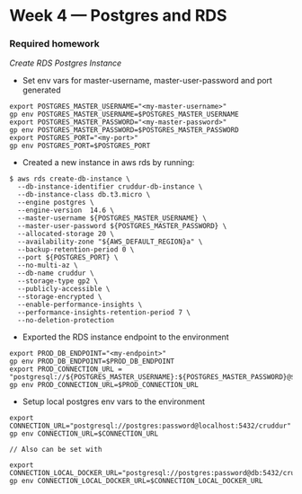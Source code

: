 # Week 4 — Postgres and RDS
### Required homework

_Create RDS Postgres Instance_

- Set env vars for master-username, master-user-password and port generated

```
export POSTGRES_MASTER_USERNAME="<my-master-username>"
gp env POSTGRES_MASTER_USERNAME=$POSTGRES_MASTER_USERNAME
export POSTGRES_MASTER_PASSWORD="<my-master-password>"
gp env POSTGRES_MASTER_PASSWORD=$POSTGRES_MASTER_PASSWORD
export POSTGRES_PORT="<my-port>"
gp env POSTGRES_PORT=$POSTGRES_PORT
```
- Created a new instance in aws rds by running:

```
$ aws rds create-db-instance \
  --db-instance-identifier cruddur-db-instance \
  --db-instance-class db.t3.micro \
  --engine postgres \
  --engine-version  14.6 \
  --master-username ${POSTGRES_MASTER_USERNAME} \
  --master-user-password ${POSTGRES_MASTER_PASSWORD} \
  --allocated-storage 20 \
  --availability-zone "${AWS_DEFAULT_REGION}a" \
  --backup-retention-period 0 \
  --port ${POSTGRES_PORT} \
  --no-multi-az \
  --db-name cruddur \
  --storage-type gp2 \
  --publicly-accessible \
  --storage-encrypted \
  --enable-performance-insights \
  --performance-insights-retention-period 7 \
  --no-deletion-protection
```

- Exported the RDS instance endpoint to the environment

```
export PROD_DB_ENDPOINT="<my-endpoint>"
gp env PROD_DB_ENDPOINT=$PROD_DB_ENDPOINT 
export PROD_CONNECTION_URL = "postgresql://${POSTGRES_MASTER_USERNAME}:${POSTGRES_MASTER_PASSWORD}@${PROD_DB_ENDPOINT}:${POSTGRES_PORT}/cruddur"
gp env PROD_CONNECTION_URL=$PROD_CONNECTION_URL
```
- Setup local postgres env vars to the environment

```
export CONNECTION_URL="postgresql://postgres:password@localhost:5432/cruddur"
gp env CONNECTION_URL=$CONNECTION_URL

// Also can be set with

export CONNECTION_LOCAL_DOCKER_URL="postgresql://postgres:password@db:5432/cruddur"
gp env CONNECTION_LOCAL_DOCKER_URL=$CONNECTION_LOCAL_DOCKER_URL
```



